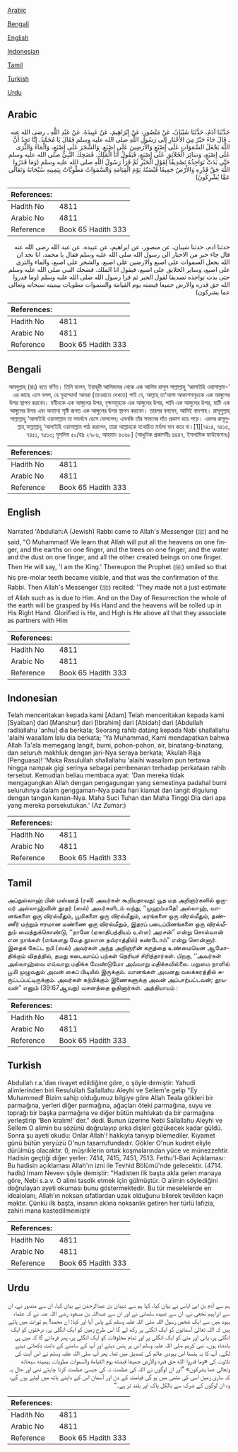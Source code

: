 [Arabic](#arabic)

[Bengali](#bengali)

[English](#english)

[Indonesian](#indonesian)

[Tamil](#tamil)

[Turkish](#turkish)

[Urdu](#urdu)

## Arabic


<div dir="rtl" lang="ar" style={{fontSize:'larger',backgroundColor:'#f8f9fa',padding:20}}>
حَدَّثَنَا آدَمُ، حَدَّثَنَا شَيْبَانُ، عَنْ مَنْصُورٍ، عَنْ إِبْرَاهِيمَ، عَنْ عَبِيدَةَ، عَنْ عَبْدِ اللَّهِ ـ رضى الله عنه ـ قَالَ جَاءَ حَبْرٌ مِنَ الأَحْبَارِ إِلَى رَسُولِ اللَّهِ صلى الله عليه وسلم فَقَالَ يَا مُحَمَّدُ، إِنَّا نَجِدُ أَنَّ اللَّهَ يَجْعَلُ السَّمَوَاتِ عَلَى إِصْبَعٍ وَالأَرَضِينَ عَلَى إِصْبَعٍ، وَالشَّجَرَ عَلَى إِصْبَعٍ، وَالْمَاءَ وَالثَّرَى عَلَى إِصْبَعٍ، وَسَائِرَ الْخَلاَئِقِ عَلَى إِصْبَعٍ، فَيَقُولُ أَنَا الْمَلِكُ‏.‏ فَضَحِكَ النَّبِيُّ صلى الله عليه وسلم حَتَّى بَدَتْ نَوَاجِذُهُ تَصْدِيقًا لِقَوْلِ الْحَبْرِ ثُمَّ قَرَأَ رَسُولُ اللَّهِ صلى الله عليه وسلم ‏(‏وَمَا قَدَرُوا اللَّهَ حَقَّ قَدْرِهِ وَالأَرْضُ جَمِيعًا قَبْضَتُهُ يَوْمَ الْقِيَامَةِ وَالسَّمَوَاتُ مَطْوِيَّاتٌ بِيَمِينِهِ سُبْحَانَهُ وَتَعَالَى عَمَّا يُشْرِكُونَ‏)‏
</div>
<div style={{backgroundColor:'#f8f9fa',padding:20, marginBottom: 10}}><table> <thead> <tr> <th>References:</th> <th></th> </tr> </thead> <tbody><tr><td>Hadith No</td><td>4811</td></tr><tr><td>Arabic No</td><td>4811</td></tr><tr><td>Reference</td><td>Book 65 Hadith 333</td></tr></tbody></table></div>


<div dir="rtl" lang="ar" style={{fontSize:'larger',backgroundColor:'#f8f9fa',padding:20}}>
حدثنا ادم، حدثنا شيبان، عن منصور، عن ابراهيم، عن عبيدة، عن عبد الله رضى الله عنه قال جاء حبر من الاحبار الى رسول الله صلى الله عليه وسلم فقال يا محمد، انا نجد ان الله يجعل السموات على اصبع والارضين على اصبع، والشجر على اصبع، والماء والثرى على اصبع، وساير الخلايق على اصبع، فيقول انا الملك. فضحك النبي صلى الله عليه وسلم حتى بدت نواجذه تصديقا لقول الحبر ثم قرا رسول الله صلى الله عليه وسلم (وما قدروا الله حق قدره والارض جميعا قبضته يوم القيامة والسموات مطويات بيمينه سبحانه وتعالى عما يشركون)
</div>
<div style={{backgroundColor:'#f8f9fa',padding:20, marginBottom: 10}}><table> <thead> <tr> <th>References:</th> <th></th> </tr> </thead> <tbody><tr><td>Hadith No</td><td>4811</td></tr><tr><td>Arabic No</td><td>4811</td></tr><tr><td>Reference</td><td>Book 65 Hadith 333</td></tr></tbody></table></div>

## Bengali


<div dir="rtl" lang="bn" style={{fontSize:'larger',backgroundColor:'#f8f9fa',padding:20}}>
‘আবদুল্লাহ্ (রাঃ) হতে বর্ণিত। তিনি বলেন, ইয়াহূদী আলিমদের থেকে এক আলিম রাসূল সাল্লাল্লাহু ‘আলাইহি ওয়াসাল্লাম-এর কাছে এসে বলল, হে মুহাম্মাদ! আমরা (তাওরাতে দেখতে) পাই যে, আল্লাহ্ তা‘আলা আকাশসমূহকে এক আঙ্গুলের উপর স্থাপন করবেন। যমীনকে এক আঙ্গুলের উপর, বৃক্ষসমূহকে এক আঙ্গুলের উপর, পানি এক আঙ্গুলের উপর, মাটি এক আঙ্গুলের উপর এবং অন্যান্য সৃষ্টি জগত এক আঙ্গুলের উপর স্থাপন করবেন। তারপর বলবেন, আমিই বাদশাহ। রাসূলুল্লাহ্ সাল্লাল্লাহু ‘আলাইহি ওয়াসাল্লাম তা সমর্থনে হেসে ফেললেন; এমনকি তাঁর সামনের দাঁত প্রকাশ হয়ে পড়ে। এরপর রাসূলুল্লাহ্ সাল্লাল্লাহু ‘আলাইহি ওয়াসাল্লাম পাঠ করলেন, তারা আল্লাহকে যথোচিত মর্যাদা দান করে না।[1][৭৪১৪, ৭৪১৫, ৭৪৫১, ৭৫১৩; মুসলিম ৫০/হাঃ ২৭৮৬, আহমাদ ৪৩৬৮] (আধুনিক প্রকাশনীঃ ৪৪৪৭, ইসলামিক ফাউন্ডেশনঃ)
</div>
<div style={{backgroundColor:'#f8f9fa',padding:20, marginBottom: 10}}><table> <thead> <tr> <th>References:</th> <th></th> </tr> </thead> <tbody><tr><td>Hadith No</td><td>4811</td></tr><tr><td>Arabic No</td><td>4811</td></tr><tr><td>Reference</td><td>Book 65 Hadith 333</td></tr></tbody></table></div>

## English


<div dir="ltr" lang="en" style={{fontSize:'larger',backgroundColor:'#f8f9fa',padding:20}}>
Narrated 'Abdullah:A (Jewish) Rabbi came to Allah's Messenger (ﷺ) and he said, "O Muhammad! We learn that Allah will put all the heavens on one finger, and the earths on one finger, and the trees on one finger, and the water and the dust on one finger, and all the other created beings on one finger. Then He will say, 'I am the King.' Thereupon the Prophet (ﷺ) smiled so that his pre-molar teeth became visible, and that was the confirmation of the Rabbi. Then Allah's Messenger (ﷺ) recited: 'They made not a just estimate of Allah such as is due to Him. And on the Day of Resurrection the whole of the earth will be grasped by His Hand and the heavens will be rolled up in His Right Hand. Glorified is He, and High is He above all that they associate as partners with Him
</div>
<div style={{backgroundColor:'#f8f9fa',padding:20, marginBottom: 10}}><table> <thead> <tr> <th>References:</th> <th></th> </tr> </thead> <tbody><tr><td>Hadith No</td><td>4811</td></tr><tr><td>Arabic No</td><td>4811</td></tr><tr><td>Reference</td><td>Book 65 Hadith 333</td></tr></tbody></table></div>

## Indonesian


<div dir="ltr" lang="id" style={{fontSize:'larger',backgroundColor:'#f8f9fa',padding:20}}>
Telah menceritakan kepada kami [Adam] Telah menceritakan kepada kami [Syaiban] dari [Manshur] dari [Ibrahim] dari [Abidah] dari [Abdullah radliallahu 'anhu] dia berkata; Seorang rahib datang kepada Nabi shallallahu 'alaihi wasallam lalu dia berkata; 'Ya Muhammad, Kami mendapatkan bahwa Allah Ta'ala memegang langit, bumi, pohon-pohon, air, binatang-binatang, dan seluruh makhluk dengan jari-Nya seraya berkata; 'Akulah Raja (Penguasa)! 'Maka Rasulullah shallallahu 'alaihi wasallam pun tertawa hingga nampak gigi serinya sebagai pembenaran terhadap perkataan rahib tersebut. Kemudian beliau membaca ayat: 'Dan mereka tidak mengagungkan Allah dengan pengagungan yang semestinya padahal bumi seluruhnya dalam genggaman-Nya pada hari kiamat dan langit digulung dengan tangan kanan-Nya. Maha Suci Tuhan dan Maha Tinggi Dia dari apa yang mereka persekutukan.' (Az Zumar:)
</div>
<div style={{backgroundColor:'#f8f9fa',padding:20, marginBottom: 10}}><table> <thead> <tr> <th>References:</th> <th></th> </tr> </thead> <tbody><tr><td>Hadith No</td><td>4811</td></tr><tr><td>Arabic No</td><td>4811</td></tr><tr><td>Reference</td><td>Book 65 Hadith 333</td></tr></tbody></table></div>

## Tamil


<div dir="ltr" lang="ta" style={{fontSize:'larger',backgroundColor:'#f8f9fa',padding:20}}>
அப்துல்லாஹ் பின் மஸ்ஊத் (ரலி) அவர்கள் கூறியதாவது: யூத மத அறிஞர்களில் ஒருவர் அல்லாஹ்வின் தூதர் (ஸல்) அவர்களிடம் வந்து, ‘‘முஹம்மதே! அல்லாஹ், வானங்களை ஒரு விரல்மீதும், பூமிகளை ஒரு விரல்மீதும், மரங்களை ஒரு விரல்மீதும், தண்ணீர் மற்றும் ஈரமான மண்ணை ஒரு விரல்மீதும், இதரப் படைப்பினங்களை ஒரு விரல்மீதும் வைத்துக்கொண்டு, ‘‘நானே (ஏகாதிபத்தியம் உள்ள) அரசன்” என்று சொல்வான் என நாங்கள் (எங்களது வேத நூலான தவ்ராத்தில்) கண்டோம்” என்று சொன்னார். இதைக் கேட்ட நபி (ஸல்) அவர்கள் அந்த அறிஞரின் கருத்தை உண்மையென ஆமோதிக்கும் விதத்தில், தமது கடைவாய்ப் பற்கள் தெரியச் சிரித்தார்கள். பிறகு, ‘‘அவர்கள் அல்லாஹ்வை எவ்வாறு மதிக்க வேண்டுமோ அவ்வாறு மதிக்கவில்லை. மறுமை நாளில் பூமி முழுவதும் அவன் கைப் பிடியில் இருக்கும். வானங்கள் அவனது வலக்கரத்தில் சுருட்டப்பட்டிருக்கும். அவர்கள் கற்பிக்கும் இணைகளுக்கு அவன் அப்பாற்பட்டவன்; தூயவன்” எனும் (39:67ஆவது) வசனத்தை ஓதினார்கள். அத்தியாயம் :
</div>
<div style={{backgroundColor:'#f8f9fa',padding:20, marginBottom: 10}}><table> <thead> <tr> <th>References:</th> <th></th> </tr> </thead> <tbody><tr><td>Hadith No</td><td>4811</td></tr><tr><td>Arabic No</td><td>4811</td></tr><tr><td>Reference</td><td>Book 65 Hadith 333</td></tr></tbody></table></div>

## Turkish


<div dir="ltr" lang="tr" style={{fontSize:'larger',backgroundColor:'#f8f9fa',padding:20}}>
Abdullah r.a.'dan rivayet edildiğine göre, o şöyle demiştir: Yahudi alimlerinden biri Resulullah Sallallahu Aleyhi ve Sellem'e gelip "Ey Muhammed! Bizim sahip olduğumuz bilgiye göre Allah Teala gökleri bir parmağına, yerleri diğer parmağına, ağaçları öteki parmağına, suyu ve toprağı bir başka parmağına ve diğer bütün mahlukatı da bir parmağına yerleştirip 'Ben kralım!' der." dedi. Bunun üzerine Nebi Sallallahu Aleyhi ve Sellem O alimin bu sözünü doğrulayıp arka dişleri gözükecek kadar güldü. Sonra şu ayeti okudu: Onlar Allah'! hakkıyla tanıyıp bilemediler. Kıyamet günü bütün yeryüzü O'nun tasarrufundadır. Gökler O'nun kudret eliyle dürülmüş olacaktır. 0, müşriklerin ortak koşmalarından yüce ve münezzehtir. Hadisin geçtiği diğer yerler: 7414, 7415, 7451, 7513. Fethu'l-Bari Açıklaması: Bu hadisin açıklaması Allah'ın izni ile Tevhid Bölümü'nde gelecektir. (4714. hadis) İmam Nevevı şöyle demiştir: "Hadisten ilk başta akla gelen manaya göre, Nebi s.a.v. O alimi tasdik etmek için gülmüştür. O alimin söylediğini doğrulayan ayeti okuması bunu göstermektedir. Bu tür meselelerde en idealolanı, Allah'ın noksan sıfatlardan uzak olduğunu bilerek tevilden kaçın maktır. Çünkü ilk başta, insanın aklına noksanlık getiren her türlü lafızia, zahiri mana kastedilmemiştir
</div>
<div style={{backgroundColor:'#f8f9fa',padding:20, marginBottom: 10}}><table> <thead> <tr> <th>References:</th> <th></th> </tr> </thead> <tbody><tr><td>Hadith No</td><td>4811</td></tr><tr><td>Arabic No</td><td>4811</td></tr><tr><td>Reference</td><td>Book 65 Hadith 333</td></tr></tbody></table></div>

## Urdu


<div dir="rtl" lang="ur" style={{fontSize:'larger',backgroundColor:'#f8f9fa',padding:20}}>
ہم سے آدم بن ابی ایاس نے بیان کیا، کہا ہم سے شیبان بن عبدالرحمٰن نے بیان کیا، ان سے منصور نے، ان سے ابراہیم نخعی نے، ان سے عبیدہ سلمانی نے اور ان سے عبداللہ بن مسعود رضی اللہ عنہ نے کہ علماء یہود میں سے ایک شخص رسول اللہ صلی اللہ علیہ وسلم کے پاس آیا اور کہا: اے محمد! ہم تورات میں پاتے ہیں کہ اللہ تعالیٰ آسمانوں کو ایک انگلی پر رکھ لے گا اس طرح زمین کو ایک انگلی پر، درختوں کو ایک انگلی پر، پانی اور مٹی کو ایک انگلی پر اور تمام مخلوقات کو ایک انگلی پر، پھر فرمائے گا کہ میں ہی بادشاہ ہوں۔ نبی کریم صلی اللہ علیہ وسلم اس پر ہنس دیئے اور آپ کے سامنے کے دانت دکھائی دینے لگے۔ آپ کا یہ ہنسنا اس یہودی عالم کی تصدیق میں تھا۔ پھر آپ صلی اللہ علیہ وسلم نے اس آیت کی تلاوت کی «وما قدروا الله حق قدره والأرض جميعا قبضته يوم القيامة والسموات مطويات بيمينه سبحانه وتعالى عما يشركون‏» ”اور ان لوگوں نے اللہ کی عظمت نہ کی جیسی عظمت کرنا چاہئے تھی اور حال یہ کہ ساری زمین اسی کی مٹھی میں ہو گی قیامت کے دن اور آسمان اس کے داہنے ہاتھ میں لپٹے ہوں گے، وہ ان لوگوں کے شرک سے بالکل پاک اور بلند تر ہے۔“
</div>
<div style={{backgroundColor:'#f8f9fa',padding:20, marginBottom: 10}}><table> <thead> <tr> <th>References:</th> <th></th> </tr> </thead> <tbody><tr><td>Hadith No</td><td>4811</td></tr><tr><td>Arabic No</td><td>4811</td></tr><tr><td>Reference</td><td>Book 65 Hadith 333</td></tr></tbody></table></div>